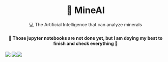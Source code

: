<h1 align="center">
    <a>💎 MineAI</a>
</h1>
<p align="center">💻 The Artificial Intelligence that can analyze minerals </p>

<h4 align="center"> 
	🚧  Those jupyter notebooks are not done yet, but I am doying my best to finish and check everything  🚧
</h4>
<img src="http://ForTheBadge.com/images/badges/made-with-python.svg"/> <img src="https://img.shields.io/badge/Made%20with-Jupyter-orange?style=for-the-badge&logo=Jupyter"/><img src="https://img.shields.io/badge/Maintained%3F-yes-green.svg"/>

